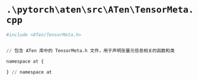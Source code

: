 # `.\pytorch\aten\src\ATen\TensorMeta.cpp`

```py
#include <ATen/TensorMeta.h>


// 包含 ATen 库中的 TensorMeta.h 文件，用于声明张量元信息相关的函数和类

namespace at {

} // namespace at
```